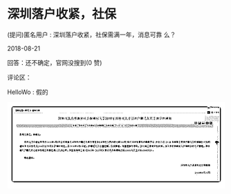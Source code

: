 # 深圳落户收紧，社保

(提问)匿名用户 : 深圳落户收紧，社保需满一年，消息可靠 么？

2018-08-21

回答：还不确定，官网没搜到(0 赞)

评论区：

HelloWo : 假的

![image](img/Image_055.png)